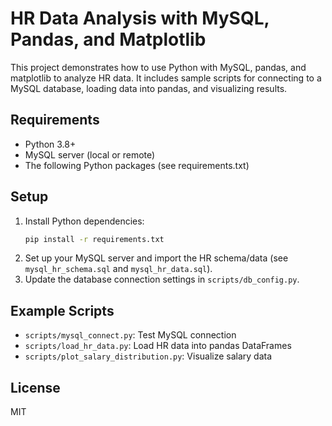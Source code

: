 # HR Data Analysis with MySQL, Pandas, and Matplotlib

This project demonstrates how to use Python with MySQL, pandas, and matplotlib to analyze HR data. It includes sample scripts for connecting to a MySQL database, loading data into pandas, and visualizing results.

## Requirements
- Python 3.8+
- MySQL server (local or remote)
- The following Python packages (see requirements.txt)

## Setup
1. Install Python dependencies:
   ```sh
   pip install -r requirements.txt
   ```
2. Set up your MySQL server and import the HR schema/data (see `mysql_hr_schema.sql` and `mysql_hr_data.sql`).
3. Update the database connection settings in `scripts/db_config.py`.

## Example Scripts
- `scripts/mysql_connect.py`: Test MySQL connection
- `scripts/load_hr_data.py`: Load HR data into pandas DataFrames
- `scripts/plot_salary_distribution.py`: Visualize salary data

## License
MIT
